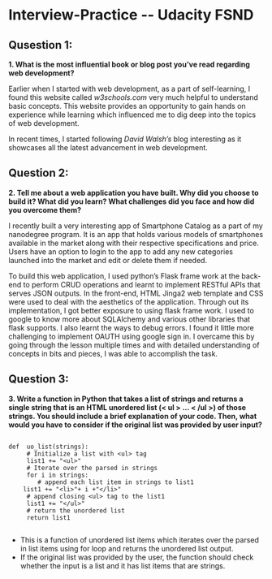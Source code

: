 # Interview-Practice -- Udacity FSND

## Qusestion 1:

**1.	What is the most influential book or blog post you’ve read regarding web development?**

Earlier when I started with web development, as a part of self-learning, I found this website called _w3schools.com_ very much helpful to understand basic concepts. This website provides an opportunity to gain hands on experience while learning which influenced me to dig deep into the topics of web development. 

In recent times, I started following _David Walsh’s_ blog interesting as it showcases all the latest advancement in web development. 

## Question 2:

**2.	Tell me about a web application you have built. Why did you choose to build it? What did you learn? What challenges did you face and how did you overcome them?**

I recently built a very interesting app of Smartphone Catalog as a part of my nanodegree program. It is an app that holds various models of smartphones available in the market along with their respective specifications and price. Users have an option to login to the app to add any new categories launched into the market and edit or delete them if needed.

To build this web application, I used python’s Flask frame work at the back-end to perform CRUD operations and learnt to implement RESTful APIs that serves JSON outputs.  In the front-end, HTML Jinga2 web template and CSS were used to deal with the aesthetics of the application. Through out its implementation, I got better exposure to using flask frame work. I used to google to know more about SQLAlchemy and various other libraries that flask supports. I also learnt the ways to debug errors. I found it little more challenging to implement OAUTH using google sign in. I overcame this by going through the lesson multiple times and with detailed understanding of concepts in bits and pieces, I was able to accomplish the task.

## Question 3:

**3.	Write a function in Python that takes a list of strings and returns a single string that is an HTML unordered list (< ul > ... < /ul >) of those strings. You should include a brief explanation of your code. Then, what would you have to consider if the original list was provided by user input?**

```

def  uo_list(strings):
     # Initialize a list with <ul> tag
     list1 += "<ul>"
     # Iterate over the parsed in strings
     for i in strings:
     	# append each list item in strings to list1 
	list1 += "<li>"+ i +"</li>"
     # append closing <ul> tag to the list1
     list1 += "</ul>"
     # return the unordered list
     return list1
	
```
- This is a function of unordered list items which iterates over the parsed in list items using for loop and returns the unordered list output. 
- If the original list was provided by the user, the function should check whether the input is a list and it has list items that are strings.
